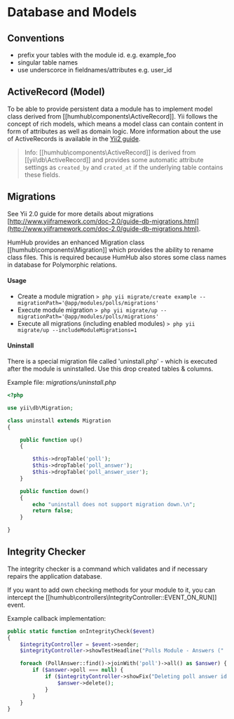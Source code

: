 Database and Models
====================

## Conventions

- prefix your tables with the module id. e.g. example_foo
- singular table names
- use underscorce in fieldnames/attributes e.g. user_id

## ActiveRecord (Model)

To be able to provide persistent data a module has to implement model class derived from [[humhub\components\ActiveRecord]].
Yii follows the concept of rich models, which means a model class can contain content in form of attributes as well as domain logic.
More information about the use of ActiveRecords is available in the [Yii2 guide](http://www.yiiframework.com/doc-2.0/guide-db-active-record.html).

> Info: [[humhub\components\ActiveRecord]] is derived from [[yii\db\ActiveRecord]] and provides some automatic attribute settings as `created_by` and `crated_at` if the underlying table contains these fields.

## Migrations

See Yii 2.0 guide for more details about migrations [http://www.yiiframework.com/doc-2.0/guide-db-migrations.html](http://www.yiiframework.com/doc-2.0/guide-db-migrations.html).

HumHub provides an enhanced Migration class [[humhub\components\Migration]] which provides the ability to rename class files. This is required because HumHub also stores some class names in database for Polymorphic relations.

#### Usage

- Create a module migration
	`> php yii migrate/create example --migrationPath='@app/modules/polls/migrations'`
- Execute module migration
	`> php yii migrate/up --migrationPath='@app/modules/polls/migrations'`
- Execute all migrations (including enabled modules)
	`> php yii migrate/up --includeModuleMigrations=1`

#### Uninstall

There is a special migration file called 'uninstall.php' - which is executed after the module is uninstalled.
Use this drop created tables & columns.

Example file: *migrations/uninstall.php*

```php
<?php

use yii\db\Migration;

class uninstall extends Migration
{

    public function up()
    {

        $this->dropTable('poll');
        $this->dropTable('poll_answer');
        $this->dropTable('poll_answer_user');
    }

    public function down()
    {
        echo "uninstall does not support migration down.\n";
        return false;
    }

}
```

## Integrity Checker

The integrity checker is a command which validates and if necessary repairs the application database.

If you want to add own checking methods for your module to it, you can intercept the [[humhub\controllers\IntegrityController::EVENT_ON_RUN]] event.

Example callback implementation:

```php
public static function onIntegrityCheck($event)
{
    $integrityController = $event->sender;
    $integrityController->showTestHeadline("Polls Module - Answers (" . PollAnswer::find()->count() . " entries)");

    foreach (PollAnswer::find()->joinWith('poll')->all() as $answer) {
        if ($answer->poll === null) {
            if ($integrityController->showFix("Deleting poll answer id " . $answer->id . " without existing poll!")) {
                $answer->delete();
            }
        }
    }
}
```